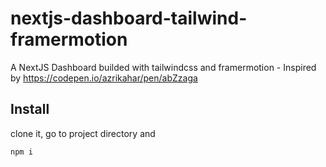 # nextjs-dashboard-tailwind-framermotion
A NextJS Dashboard builded with tailwindcss and framermotion - Inspired by https://codepen.io/azrikahar/pen/abZzaga

## Install

clone it, go to project directory and

```sh
npm i
```
